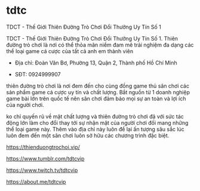 # tdtc

TDCT - Thế Giới Thiên Đường Trò Chơi Đổi Thưởng Uy Tín Số 1

TDCT - Thế Giới Thiên Đường Trò Chơi Đổi Thưởng Uy Tín Số 1. Thiên đường trò chơi là nơi có thể thỏa mãn niềm đam mê trải nghiệm đa dạng các thể loại game cá cược của tất cả anh em thành viên

- Địa chỉ: Đoàn Văn Bơ, Phường 13, Quận 2, Thành phố Hồ Chí Minh

- SĐT: 0924999907

thiên đường trò chơi là nơi đem đến cho cùng đồng game thủ sân chơi các sản phẩm game cá cược uy tín và chất lượng. Bắt nguồn từ 1 doanh nghiệp game bài lớn trên quốc tế nên sân chơi đảm bảo mọi sự an toàn và lợi ích của người chơi.

ko chỉ quyến rũ về mặt chất lượng và thiên đường trò chơi đã với sức tác động lớn làm cho đổi thay tới sự nhận mặt của người chơi đối mang những thể loại game này. Thêm vào địa chỉ này luôn để lại ấn tượng sâu sắc lúc luôn đem đến một sân chơi luôn sở hữu các chương trình đặc biệt.

https://thienduongtrochoi.vip/

https://www.tumblr.com/tdtcvip

https://www.twitch.tv/tdtcvip

https://about.me/tdtcvip
